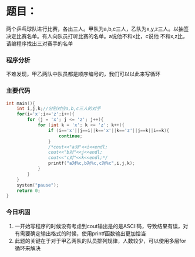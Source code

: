 # 题目：

两个乒乓球队进行比赛，各出三人。甲队为a,b,c三人，乙队为x,y,z三人。以抽签决定比赛名单。有人向队员打听比赛的名单。a说他不和x比，c说他 不和x,z比，请编程序找出三对赛手的名单



### 程序分析

不难发现，甲乙两队中队员都是顺序编号的，我们可以以此来写循环



### 主要代码

```c
int main(){
	int i,j,k;//分别对应a,b,c三人的对手
	for(i='x';i<='z';i++){
		for (j = 'x'; j <= 'z'; j++){
			for (int k = 'x'; k <= 'z'; k++){
				if (i=='x'||j==i||k=='x'||k=='z'||j==k||i==k){
					continue;
				}
				/*cout<<"a对"<<i<<endl;
				cout<<"b对"<<j<<endl;
				cout<<"c对"<<k<<endl;*/
				printf("a对%c,b对%c,c对%c",i,j,k);
			}
		}
	}
	system("pause");
	return 0;
}
```



### 今日巩固

1. 一开始写程序的时候没有考虑到cout输出是的是ASCII码，导致结果有误，对有需要确定输出格式的时候，使用printf函数输出更加恰当
2. 此题的关键在于对于甲乙两队的队员排列规律，人数较少，可以使用多层for循环来解决